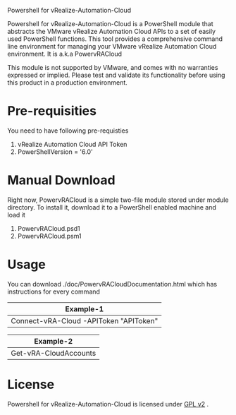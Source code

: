 Powershell for vRealize-Automation-Cloud


Powershell for vRealize-Automation-Cloud is a PowerShell module that abstracts the VMware vRealize Automation Cloud APIs to a set of easily used PowerShell functions. This tool provides a comprehensive command line environment for managing your VMware vRealize Automation Cloud environment. It is a.k.a PowervRACloud

This module is not supported by VMware, and comes with no warranties expressed or implied. Please test and validate its functionality before using this product in a production environment.

# Pre-requisities 

You need to have following pre-requisties 

1.	vRealize Automation Cloud API Token 
2.	PowerShellVersion = '6.0'

# Manual Download

Right now, PowervRACloud is a simple two-file module stored under module directory. To install it, download it to a PowerShell enabled machine and load it

1.	PowervRACloud.psd1
2.	PowervRACloud.psm1

# Usage

You can download ./doc/PowervRACloudDocumentation.html which has instructions for every command

| Example-1  |
| ------------- |
| Connect-vRA-Cloud -APIToken "APIToken" |

| Example-2  |
| ------------- |
| Get-vRA-CloudAccounts|

# License 

Powershell for vRealize-Automation-Cloud is licensed under <a href="https://github.com/munishpalmakhija/powershell-for-vrealize-automation-cloud/blob/master/LICENSE.txt">GPL v2</a> .